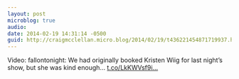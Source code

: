 ```yaml
---
layout: post
microblog: true
audio: 
date: 2014-02-19 14:31:14 -0500
guid: http://craigmcclellan.micro.blog/2014/02/19/t436221454871719937.html
---
```

Video: fallontonight: We had originally booked Kristen Wiig for last night’s show, but she was kind enough... [t.co/LkKWVsf9i...](http://t.co/LkKWVsf9ir)
